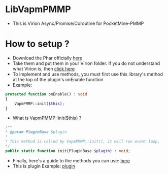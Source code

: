 # LibVapmPMMP
- This is Virion Async/Promise/Coroutine for PocketMine-PMMP

# How to setup ?
- Download the Phar officially [here]([https://poggit.pmmp.io/ci/VennDev/LibVapmPMMP/LibVapmPMMP](https://github.com/VennDev/LibVapmPMMP/releases))
- Take them and put them in your Virion folder. If you do not understand what Virion is, then [click here](https://poggit.pmmp.io/p/DEVirion/1.2.8)
- To implement and use methods, you must first use this library's method at the top of the plugin's onEnable function
- Example:
```php
protected function onEnable() : void
{
    VapmPMMP::init($this);
}
```
- What is VapmPMMP::init($this) ?
```php
/**
* @param PluginBase $plugin
*
* This method is called by VapmPMMP::init(), it will run event loop.
*/
public static function init(PluginBase $plugin) : void;
```
- Finally, here's a guide to the methods you can use: [here](https://venndev.gitbook.io/vapm/)
- This is plugin Example: [plugin](https://github.com/VennDev/SimplifyLibasynql/tree/main/Examples/Test)
